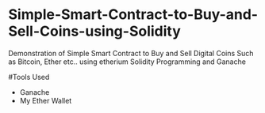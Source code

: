 # Simple-Smart-Contract-to-Buy-and-Sell-Coins-using-Solidity
Demonstration of Simple Smart Contract to Buy and Sell Digital Coins Such as Bitcoin, Ether etc.. using etherium Solidity Programming and Ganache 

#Tools Used
  * Ganache
  * My Ether Wallet

